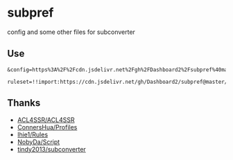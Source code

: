 # subpref
config and some other files for subconverter

## Use
    &config=https%3A%2F%2Fcdn.jsdelivr.net%2Fgh%2FDashboard2%2Fsubpref%40master%2Fconfig.ini

    ruleset=!!import:https://cdn.jsdelivr.net/gh/Dashboard2/subpref@master/snippets/rulesets_cdn.txt


## Thanks
- [ACL4SSR/ACL4SSR](https://github.com/ACL4SSR/ACL4SSR)
- [ConnersHua/Profiles](https://github.com/ConnersHua/Profiles)
- [lhie1/Rules](https://github.com/lhie1/Rules)
- [NobyDa/Script](https://github.com/NobyDa/Script)
- [tindy2013/subconverter](https://github.com/tindy2013/subconverter)
